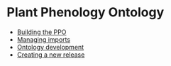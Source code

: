 # Plant Phenology Ontology

* [Building the PPO](doc/building_the_ppo.md)
* [Managing imports](doc/managing_imports.md)
* [Ontology development](doc/ontology_development.md)
* [Creating a new release](doc/creating_a_release.md)

